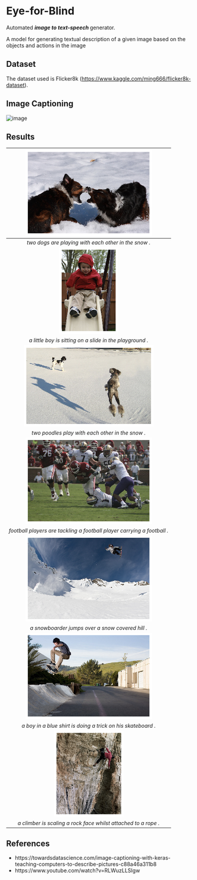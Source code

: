 # Eye-for-Blind

Automated <b> <i> image to text-speech </i ></b> generator.

A model for generating textual description of a given image based on the objects and actions in the image


## Dataset
The dataset used is Flicker8k (https://www.kaggle.com/ming666/flicker8k-dataset).

## Image Captioning
![image](https://user-images.githubusercontent.com/65901214/193335161-49803393-ad2a-47e5-a89f-6ceac0a9d2e9.png)


## Results  
| ![image](https://github.com/JiteshGupta17/Image-Captioning/blob/master/Screenshots/76382310-4998c800-637e-11ea-9e42-04891a26f5b8.png) | 
|:--:| 
| *two dogs are playing with each other in the snow .* |
| ![image](https://github.com/JiteshGupta17/Image-Captioning/blob/master/Screenshots/76382497-f3785480-637e-11ea-986c-1af99a1262c7.png) | 
| *a little boy is sitting on a slide in the playground .* |
| ![image](https://github.com/JiteshGupta17/Image-Captioning/blob/master/Screenshots/76382600-43571b80-637f-11ea-975d-e3481df4595f.png) | 
| *two poodles play with each other in the snow .* |
| ![image](https://github.com/JiteshGupta17/Image-Captioning/blob/master/Screenshots/76382753-bcef0980-637f-11ea-8b2a-2884b30ada54.png) | 
| *football players are tackling a football player carrying a football .* |
| ![image](https://github.com/JiteshGupta17/Image-Captioning/blob/master/Screenshots/76382862-0b040d00-6380-11ea-97d7-ec7b0e4d0ee7.png) | 
| *a snowboarder jumps over a snow covered hill .* |
| ![image](https://github.com/JiteshGupta17/Image-Captioning/blob/master/Screenshots/76382877-17886580-6380-11ea-90ae-ab09b6c74428.png) | 
| *a boy in a blue shirt is doing a trick on his skateboard .* |
| ![image](https://github.com/JiteshGupta17/Image-Captioning/blob/master/Screenshots/76382922-3dae0580-6380-11ea-84b4-047bd574bfc0.png) | 
| *a climber is scaling a rock face whilst attached to a rope .* |



## References
<ul>
  <li> https://towardsdatascience.com/image-captioning-with-keras-teaching-computers-to-describe-pictures-c88a46a311b8 </li>
  <li> https://www.youtube.com/watch?v=RLWuzLLSIgw </li>
</ul>

